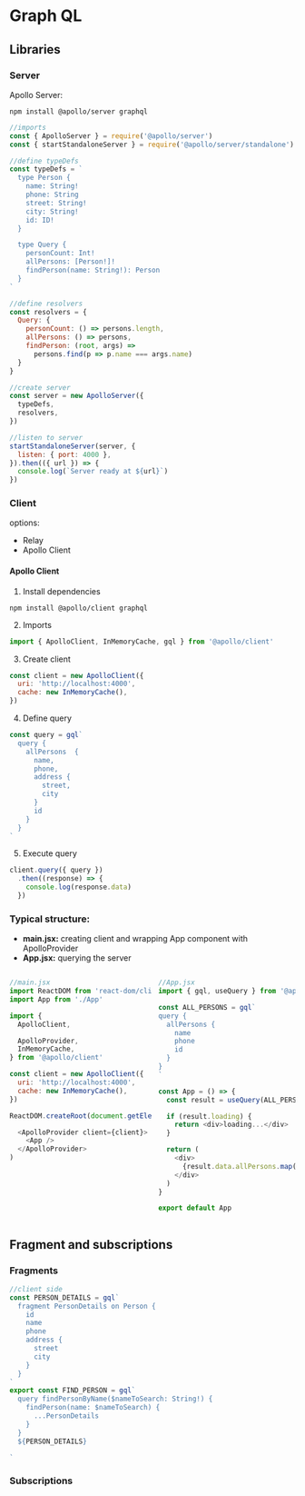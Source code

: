# Graph QL


## Libraries

### Server

Apollo Server:
```
npm install @apollo/server graphql
```

```js
//imports
const { ApolloServer } = require('@apollo/server')
const { startStandaloneServer } = require('@apollo/server/standalone')

//define typeDefs
const typeDefs = `
  type Person {
    name: String!
    phone: String
    street: String!
    city: String! 
    id: ID!
  }

  type Query {
    personCount: Int!
    allPersons: [Person!]!
    findPerson(name: String!): Person
  }
`

//define resolvers
const resolvers = {
  Query: {
    personCount: () => persons.length,
    allPersons: () => persons,
    findPerson: (root, args) =>
      persons.find(p => p.name === args.name)
  }
}

//create server
const server = new ApolloServer({
  typeDefs,
  resolvers,
})

//listen to server
startStandaloneServer(server, {
  listen: { port: 4000 },
}).then(({ url }) => {
  console.log(`Server ready at ${url}`)
})

```

### Client
options:
- Relay
- Apollo Client

#### Apollo Client
1. Install dependencies
```
npm install @apollo/client graphql
```
2. Imports
```js
import { ApolloClient, InMemoryCache, gql } from '@apollo/client'
```
3. Create client
```js
const client = new ApolloClient({
  uri: 'http://localhost:4000',
  cache: new InMemoryCache(),
})
```
4. Define query
```js
const query = gql`
  query {
    allPersons  {
      name,
      phone,
      address {
        street,
        city
      }
      id
    }
  }
`
```
5. Execute query
```js
client.query({ query })
  .then((response) => {
    console.log(response.data)
  })
```

### Typical structure:

- **main.jsx:** creating client and wrapping App component with ApolloProvider
- **App.jsx:** querying the server
<div style="display:flex;gap:12px">

```js
//main.jsx
import ReactDOM from 'react-dom/client'
import App from './App'

import {
  ApolloClient,

  ApolloProvider,
  InMemoryCache,
} from '@apollo/client'

const client = new ApolloClient({
  uri: 'http://localhost:4000',
  cache: new InMemoryCache(),
})

ReactDOM.createRoot(document.getElementById('root')).render(

  <ApolloProvider client={client}>
    <App />
  </ApolloProvider>
)
```

```js
//App.jsx
import { gql, useQuery } from '@apollo/client'

const ALL_PERSONS = gql`
query {
  allPersons {
    name
    phone
    id
  }
}
`

const App = () => {
  const result = useQuery(ALL_PERSONS)

  if (result.loading) {
    return <div>loading...</div>
  }

  return (
    <div>
      {result.data.allPersons.map(p => p.name).join(', ')}
    </div>
  )
}

export default App
```
</div>

## Fragment and subscriptions

### Fragments
```js
//client side
const PERSON_DETAILS = gql`
  fragment PersonDetails on Person {
    id
    name
    phone 
    address {
      street 
      city
    }
  }
`
export const FIND_PERSON = gql`
  query findPersonByName($nameToSearch: String!) {
    findPerson(name: $nameToSearch) {
      ...PersonDetails
    }
  }
  ${PERSON_DETAILS}

`

```

### Subscriptions